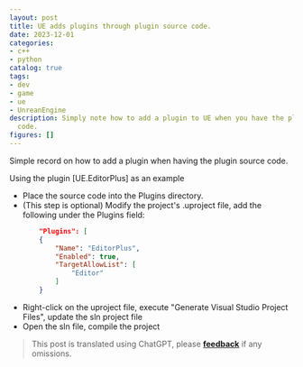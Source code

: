 ```yaml
---
layout: post
title: UE adds plugins through plugin source code.
date: 2023-12-01
categories:
- c++
- python
catalog: true
tags:
- dev
- game
- ue
- UnreanEngine
description: Simply note how to add a plugin to UE when you have the plugin source
  code.
figures: []
---
```


<meta property="og:title" content="UE 通过插件源码添加插件" />

Simple record on how to add a plugin when having the plugin source code.

Using the plugin [UE.EditorPlus] as an example

- Place the source code into the Plugins directory.
- (This step is optional) Modify the project's .uproject file, add the following under the Plugins field:
    ```json
    	"Plugins": [
		{
			"Name": "EditorPlus",
			"Enabled": true,
			"TargetAllowList": [
				"Editor"
			]
		}
    ```
- Right-click on the uproject file, execute "Generate Visual Studio Project Files", update the sln project file
- Open the sln file, compile the project


> This post is translated using ChatGPT, please [**feedback**](https://github.com/disenone/wiki/issues/new) if any omissions.
